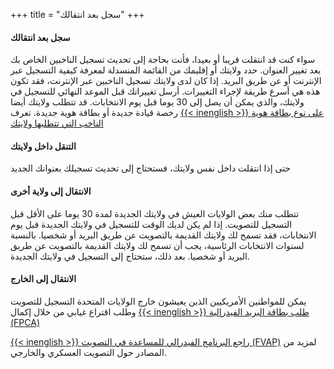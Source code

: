 +++
title = "سجل بعد انتقالك"
+++

#### سجل بعد انتقالك

سواء كنت قد انتقلت قريبا أو بعيدا، فأنت بحاجة إلى تحديث تسجيل الناخبين الخاص بك بعد تغيير العنوان. حدد ولايتك أو إقليمك من القائمة المنسدلة لمعرفة كيفية التسجيل عبر الإنترنت أو عن طريق البريد. إذا كان لدى ولايتك تسجيل الناخبين عبر الإنترنت، فقد تكون هذه هي أسرع طريقة لإجراء التغييرات. أرسل تغييراتك قبل الموعد النهائي للتسجيل في ولايتك، والذي يمكن أن يصل إلى 30 يوما قبل يوم الانتخابات. قد تتطلب ولايتك أيضا رخصة قيادة جديدة أو بطاقة هوية جديدة. تعرف [{{< inenglish >}} على نوع بطاقة هوية الناخب التي تتطلبها ولايتك](https://www.ncsl.org/research/elections-and-campaigns/voter-id.aspx#Laws%20in%20Effect)

#### التنقل داخل ولايتك

حتى إذا انتقلت داخل نفس ولايتك، فستحتاج إلى تحديث تسجيلك بعنوانك الجديد

#### الانتقال إلى ولاية أخرى

تتطلب منك بعض الولايات العيش في ولايتك الجديدة لمدة 30 يوما على الأقل قبل التسجيل للتصويت. إذا لم يكن لديك الوقت للتسجيل في ولايتك الجديدة قبل يوم الانتخابات، فقد تسمح لك ولايتك القديمة بالتصويت عن طريق البريد أو شخصيا. بالنسبة لسنوات الانتخابات الرئاسية، يجب أن تسمح لك ولايتك القديمة بالتصويت عن طريق البريد أو شخصيا. بعد ذلك، ستحتاج إلى التسجيل في ولايتك الجديدة.

#### الانتقال إلى الخارج

يمكن للمواطنين الأمريكيين الذين يعيشون خارج الولايات المتحدة التسجيل للتصويت وطلب اقتراع غيابي من خلال إكمال [{{< inenglish >}} طلب بطاقة البريد الفيدرالية (FPCA)](https://www.fvap.gov/eo/overview/materials/forms)

[{{< inenglish >}} راجع البرنامج الفيدرالي للمساعدة في التصويت (FVAP)](https://www.fvap.gov/) لمزيد من المصادر حول التصويت العسكري والخارجي.
